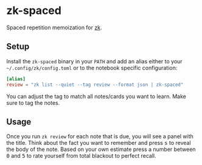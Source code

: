 # zk-spaced

Spaced repetition memoization for [zk](https://github.com/mickael-menu/zk).


## Setup

Install the `zk-spaced` binary in your `PATH` and add an alias either to your
`~/.config/zk/config.toml` or to the notebook specific configuration:

```toml
[alias]
review = "zk list --quiet --tag review --format json | zk-spaced"
```

You can adjust the tag to match all notes/cards you want to learn. Make sure to
tag the notes.


## Usage

Once you run `zk review` for each note that is due, you will see a panel with
the title. Think about the fact you want to remember and press <kbd>s</kbd> to
reveal the body of the note. Based on your own estimate press a number between
<kbd>0</kbd> and <kbd>5</kbd> to rate yourself from total blackout to perfect
recall.
